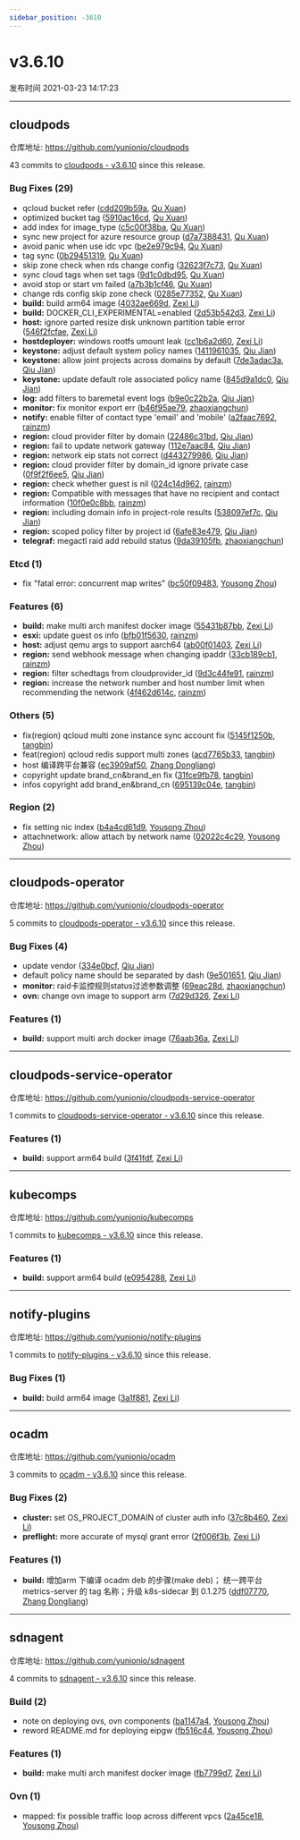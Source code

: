 ```yaml
---
sidebar_position: -3610
---
```


# v3.6.10

发布时间 2021-03-23 14:17:23

-----

## cloudpods

仓库地址: https://github.com/yunionio/cloudpods

43 commits to [cloudpods - v3.6.10] since this release.

### Bug Fixes (29)
- qcloud bucket refer ([cdd209b59a](https://github.com/yunionio/cloudpods/commit/cdd209b59a7d3d248b84bfb4ba1c648a478fe880), [Qu Xuan](mailto:quxuan@yunionyun.com))
- optimized bucket tag ([5910ac16cd](https://github.com/yunionio/cloudpods/commit/5910ac16cd7fdbc7d4ae01214ef0b03442cbf10b), [Qu Xuan](mailto:quxuan@yunionyun.com))
- add index for image_type ([c5c00f38ba](https://github.com/yunionio/cloudpods/commit/c5c00f38bad379376ae3a56c1f263b91aba7a660), [Qu Xuan](mailto:quxuan@yunionyun.com))
- sync new project for azure resource group ([d7a7388431](https://github.com/yunionio/cloudpods/commit/d7a73884310471ad417d09eb1339e4048e474f27), [Qu Xuan](mailto:quxuan@yunionyun.com))
- avoid panic when use idc vpc ([be2e979c94](https://github.com/yunionio/cloudpods/commit/be2e979c94571b87b3becadb3231f4ff7137c764), [Qu Xuan](mailto:quxuan@yunionyun.com))
- tag sync ([0b29451319](https://github.com/yunionio/cloudpods/commit/0b29451319b43bbe5aef2c761331089d85556f4f), [Qu Xuan](mailto:qu_xuan@icloud.com))
- skip zone check when rds change config ([32623f7c73](https://github.com/yunionio/cloudpods/commit/32623f7c73bc77b9b868949f5012c52e8c25dcea), [Qu Xuan](mailto:qu_xuan@icloud.com))
- sync cloud tags when set tags ([9d1c0dbd95](https://github.com/yunionio/cloudpods/commit/9d1c0dbd95e56cc975da58031ad80035eaaa58bc), [Qu Xuan](mailto:qu_xuan@icloud.com))
- avoid stop or start vm failed ([a7b3b1cf46](https://github.com/yunionio/cloudpods/commit/a7b3b1cf4663d83a23352dcbb15f2b2dcd53f1aa), [Qu Xuan](mailto:quxuan@yunionyun.com))
- change rds config skip zone check ([0285e77352](https://github.com/yunionio/cloudpods/commit/0285e77352a4dc3348c3680ceeee9af3a37b7958), [Qu Xuan](mailto:quxuan@yunionyun.com))
- **build:** build arm64 image ([4032ae669d](https://github.com/yunionio/cloudpods/commit/4032ae669d839da7057265ee12896d105d16bb80), [Zexi Li](mailto:zexi.li@qq.com))
- **build:** DOCKER_CLI_EXPERIMENTAL=enabled ([2d53b542d3](https://github.com/yunionio/cloudpods/commit/2d53b542d31141b16303dc66ac861e9ee86e7286), [Zexi Li](mailto:zexi.li@qq.com))
- **host:** ignore parted resize disk unknown partition table error ([546f2fcfae](https://github.com/yunionio/cloudpods/commit/546f2fcfae97d286ad981741c63ba4632b465318), [Zexi Li](mailto:zexi.li@qq.com))
- **hostdeployer:** windows rootfs umount leak ([cc1b6a2d60](https://github.com/yunionio/cloudpods/commit/cc1b6a2d6053cd29779a89de23d25ffd37e00fa0), [Zexi Li](mailto:zexi.li@qq.com))
- **keystone:** adjust default system policy names ([1411961035](https://github.com/yunionio/cloudpods/commit/14119610350cb28ec0453844601b84ab3791f5ab), [Qiu Jian](mailto:qiujian@yunionyun.com))
- **keystone:** allow joint projects across domains by default ([7de3adac3a](https://github.com/yunionio/cloudpods/commit/7de3adac3a903010375ee7d48523252190faf341), [Qiu Jian](mailto:qiujian@yunionyun.com))
- **keystone:** update default role associated policy name ([845d9a1dc0](https://github.com/yunionio/cloudpods/commit/845d9a1dc0ba5636c811e293711b508f5f14b4fa), [Qiu Jian](mailto:qiujian@yunionyun.com))
- **log:** add filters to baremetal event logs ([b9e0c22b2a](https://github.com/yunionio/cloudpods/commit/b9e0c22b2a1871a0f1f96b0ad93ad370fc30de00), [Qiu Jian](mailto:qiujian@yunionyun.com))
- **monitor:** fix monitor export err ([b46f95ae79](https://github.com/yunionio/cloudpods/commit/b46f95ae7941d9b72e5ea74861957c5f1ad8b078), [zhaoxiangchun](mailto:1422928955@qq.com))
- **notify:** enable filter of contact type 'email' and 'mobile' ([a2faac7692](https://github.com/yunionio/cloudpods/commit/a2faac7692a76fde2eee5682ba3612c497540997), [rainzm](mailto:mjoycarry@gmail.com))
- **region:** cloud provider filter by domain ([22486c31bd](https://github.com/yunionio/cloudpods/commit/22486c31bdbd3eebc1612816f806974769725382), [Qiu Jian](mailto:qiujian@yunionyun.com))
- **region:** fail to update network gateway ([112e7aac84](https://github.com/yunionio/cloudpods/commit/112e7aac84c26766e9aa5b98ff479114135708c8), [Qiu Jian](mailto:qiujian@yunionyun.com))
- **region:** network eip stats not correct ([d443279986](https://github.com/yunionio/cloudpods/commit/d4432799866c21c337d915dcbe67507b7d72e7d1), [Qiu Jian](mailto:qiujian@yunionyun.com))
- **region:** cloud provider filter by domain_id ignore private case ([0f9f2f6ee5](https://github.com/yunionio/cloudpods/commit/0f9f2f6ee5d8acbcc95b0bfc4b5bc46b4fae92bf), [Qiu Jian](mailto:qiujian@yunionyun.com))
- **region:** check whether guest is nil ([024c14d962](https://github.com/yunionio/cloudpods/commit/024c14d962f45a2427895556480fccba8ba1b433), [rainzm](mailto:mjoycarry@gmail.com))
- **region:** Compatible with messages that have no recipient and contact information ([10f0e0c8bb](https://github.com/yunionio/cloudpods/commit/10f0e0c8bbe37baf14c734617e87b234dfe30fc5), [rainzm](mailto:mjoycarry@gmail.com))
- **region:** including domain info in project-role results ([538097ef7c](https://github.com/yunionio/cloudpods/commit/538097ef7cbc563fe7ca05cfc00b4de00f409545), [Qiu Jian](mailto:qiujian@yunionyun.com))
- **region:** scoped policy filter by project id ([6afe83e479](https://github.com/yunionio/cloudpods/commit/6afe83e479163c8237209901c3f6a39566f5b17d), [Qiu Jian](mailto:qiujian@yunionyun.com))
- **telegraf:** megactl raid add rebuild status ([9da39105fb](https://github.com/yunionio/cloudpods/commit/9da39105fb1a203b583d856e5f2398259d5da2c2), [zhaoxiangchun](mailto:1422928955@qq.com))

### Etcd (1)
- fix "fatal error: concurrent map writes" ([bc50f09483](https://github.com/yunionio/cloudpods/commit/bc50f09483875b19041cd11e2762d1c5ca8d7bb1), [Yousong Zhou](mailto:zhouyousong@yunionyun.com))

### Features (6)
- **build:** make multi arch manifest docker image ([55431b87bb](https://github.com/yunionio/cloudpods/commit/55431b87bbde31918c2d233a38c207cf3118f479), [Zexi Li](mailto:zexi.li@qq.com))
- **esxi:** update guest os info ([bfb01f5630](https://github.com/yunionio/cloudpods/commit/bfb01f5630c1b79d3f36827262097223a270e0c2), [rainzm](mailto:mjoycarry@gmail.com))
- **host:** adjust qemu args to support aarch64 ([ab00f01403](https://github.com/yunionio/cloudpods/commit/ab00f01403793d560e5f6b2f56401b5cda28332a), [Zexi Li](mailto:zexi.li@qq.com))
- **region:** send webhook message when changing ipaddr ([33cb189cb1](https://github.com/yunionio/cloudpods/commit/33cb189cb1a4253b4c98f65e04ce89f36757ab76), [rainzm](mailto:mjoycarry@gmail.com))
- **region:** filter schedtags from cloudprovider_id ([9d3c44fe91](https://github.com/yunionio/cloudpods/commit/9d3c44fe919c7f2adae6739ac4564d93cbd4597d), [rainzm](mailto:mjoycarry@gmail.com))
- **region:** increase the network number and host number limit when recommending the network ([4f462d614c](https://github.com/yunionio/cloudpods/commit/4f462d614c708b68114f1ff2627a0695dfcdd67e), [rainzm](mailto:mjoycarry@gmail.com))

### Others (5)
- fix(region) qcloud multi zone instance sync account fix ([5145f1250b](https://github.com/yunionio/cloudpods/commit/5145f1250ba7f37c21cb687208a56b76102c49dc), [tangbin](mailto:tangbin@yunion.cn))
- feat(region) qcloud redis support multi zones ([acd7765b33](https://github.com/yunionio/cloudpods/commit/acd7765b33d2a7db6cd870da450335fdbdec42f1), [tangbin](mailto:tangbin@yunion.cn))
- host 编译跨平台兼容 ([ec3909af50](https://github.com/yunionio/cloudpods/commit/ec3909af50b04f3141463f13057f9c5453c887b3), [Zhang Dongliang](mailto:zhangdongliang@yunion.cn))
- copyright update brand_cn&brand_en fix ([31fce9fb78](https://github.com/yunionio/cloudpods/commit/31fce9fb78a497a6053e8378130cf12239a76906), [tangbin](mailto:tangbin@yunion.cn))
- infos copyright add brand_en&brand_cn ([695139c04e](https://github.com/yunionio/cloudpods/commit/695139c04e740ec6be954e9a59b6e2209bcbfffd), [tangbin](mailto:tangbin@yunion.cn))

### Region (2)
- fix setting nic index ([b4a4cd61d9](https://github.com/yunionio/cloudpods/commit/b4a4cd61d98ebae7c63f65ee1d44ce4568219bb0), [Yousong Zhou](mailto:zhouyousong@yunionyun.com))
- attachnetwork: allow attach by network name ([02022c4c29](https://github.com/yunionio/cloudpods/commit/02022c4c29d31907e3d62d3e56437657e546c153), [Yousong Zhou](mailto:zhouyousong@yunionyun.com))

[cloudpods - v3.6.10]: https://github.com/yunionio/cloudpods/compare/v3.6.9...v3.6.10
-----

## cloudpods-operator

仓库地址: https://github.com/yunionio/cloudpods-operator

5 commits to [cloudpods-operator - v3.6.10] since this release.

### Bug Fixes (4)
- update vendor ([334e0bcf](https://github.com/yunionio/cloudpods-operator/commit/334e0bcfe1bda50a1a4aaf270b5510437ee8f7db), [Qiu Jian](mailto:qiujian@yunionyun.com))
- default policy name should be separated by dash ([9e501651](https://github.com/yunionio/cloudpods-operator/commit/9e501651d6b93fc8a45c3bea6a662ff960c365c9), [Qiu Jian](mailto:qiujian@yunionyun.com))
- **monitor:** raid卡监控规则status过滤参数调整 ([69eac28d](https://github.com/yunionio/cloudpods-operator/commit/69eac28d33fd5440e65ef0683cc62fcdc9f80ef8), [zhaoxiangchun](mailto:1422928955@qq.com))
- **ovn:** change ovn image to support arm ([7d29d326](https://github.com/yunionio/cloudpods-operator/commit/7d29d326c1a8aeb893a889714ff403c27eef4869), [Zexi Li](mailto:zexi.li@qq.com))

### Features (1)
- **build:** support multi arch docker image ([76aab36a](https://github.com/yunionio/cloudpods-operator/commit/76aab36a7bba39dc155a08250b59bc8995a3ba06), [Zexi Li](mailto:zexi.li@qq.com))

[cloudpods-operator - v3.6.10]: https://github.com/yunionio/cloudpods-operator/compare/v3.6.9...v3.6.10
-----

## cloudpods-service-operator

仓库地址: https://github.com/yunionio/cloudpods-service-operator

1 commits to [cloudpods-service-operator - v3.6.10] since this release.

### Features (1)
- **build:** support arm64 build ([3f41fdf](https://github.com/yunionio/cloudpods-service-operator/commit/3f41fdfc244ba810e9e0cf32387041f7d3b48747), [Zexi Li](mailto:zexi.li@qq.com))

[cloudpods-service-operator - v3.6.10]: https://github.com/yunionio/cloudpods-service-operator/compare/v3.6.9...v3.6.10
-----

## kubecomps

仓库地址: https://github.com/yunionio/kubecomps

1 commits to [kubecomps - v3.6.10] since this release.

### Features (1)
- **build:** support arm64 build ([e0954288](https://github.com/yunionio/kubecomps/commit/e0954288b5a98a53a431faf4f97a4f7af545621f), [Zexi Li](mailto:zexi.li@qq.com))

[kubecomps - v3.6.10]: https://github.com/yunionio/kubecomps/compare/v3.6.9...v3.6.10
-----

## notify-plugins

仓库地址: https://github.com/yunionio/notify-plugins

1 commits to [notify-plugins - v3.6.10] since this release.

### Bug Fixes (1)
- **build:** build arm64 image ([3a1f881](https://github.com/yunionio/notify-plugins/commit/3a1f881ab6332ca4b7c050e05b7c1c13840fe936), [Zexi Li](mailto:zexi.li@qq.com))

[notify-plugins - v3.6.10]: https://github.com/yunionio/notify-plugins/compare/v3.6.9...v3.6.10
-----

## ocadm

仓库地址: https://github.com/yunionio/ocadm

3 commits to [ocadm - v3.6.10] since this release.

### Bug Fixes (2)
- **cluster:** set OS_PROJECT_DOMAIN of cluster auth info ([37c8b460](https://github.com/yunionio/ocadm/commit/37c8b460dc4c2a3578e59f2b58f434d95f81062c), [Zexi Li](mailto:zexi.li@qq.com))
- **preflight:** more accurate of mysql grant error ([2f006f3b](https://github.com/yunionio/ocadm/commit/2f006f3bdf2b166b7e54f3e68d25178c1e626c55), [Zexi Li](mailto:zexi.li@qq.com))

### Features (1)
- **build:** 增加arm 下编译 ocadm deb 的步骤(make deb)； 统一跨平台metrics-server 的 tag 名称；升级 k8s-sidecar 到 0.1.275 ([ddf07770](https://github.com/yunionio/ocadm/commit/ddf077706a089a54516fe788f55df31b4f201815), [Zhang Dongliang](mailto:zhangdongliang@yunion.cn))

[ocadm - v3.6.10]: https://github.com/yunionio/ocadm/compare/v3.6.9...v3.6.10
-----

## sdnagent

仓库地址: https://github.com/yunionio/sdnagent

4 commits to [sdnagent - v3.6.10] since this release.

### Build (2)
- note on deploying ovs, ovn components ([ba1147a4](https://github.com/yunionio/sdnagen/commit/ba1147a440c817bc0307fd1287cac7864cdef9bf), [Yousong Zhou](mailto:zhouyousong@yunionyun.com))
- reword README.md for deploying eipgw ([fb516c44](https://github.com/yunionio/sdnagen/commit/fb516c442b2a2520090c963fe05655bf12de2f25), [Yousong Zhou](mailto:zhouyousong@yunionyun.com))

### Features (1)
- **build:** make multi arch manifest docker image ([fb7799d7](https://github.com/yunionio/sdnagen/commit/fb7799d7ebaa294066ee42ea6dddd8d4a02a6bb9), [Zexi Li](mailto:zexi.li@qq.com))

### Ovn (1)
- mapped: fix possible traffic loop across different vpcs ([2a45ce18](https://github.com/yunionio/sdnagen/commit/2a45ce18341471510744df64041e131224cec4d5), [Yousong Zhou](mailto:zhouyousong@yunionyun.com))

[sdnagent - v3.6.10]: https://github.com/yunionio/sdnagent/compare/v3.6.9...v3.6.10
